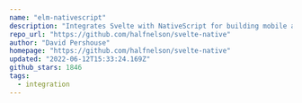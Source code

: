 ```yaml
---
name: "elm-nativescript"
description: "Integrates Svelte with NativeScript for building mobile applications."
repo_url: "https://github.com/halfnelson/svelte-native"
author: "David Pershouse"
homepage: "https://github.com/halfnelson/svelte-native"
updated: "2022-06-12T15:33:24.169Z"
github_stars: 1846
tags: 
  - integration
---
```

